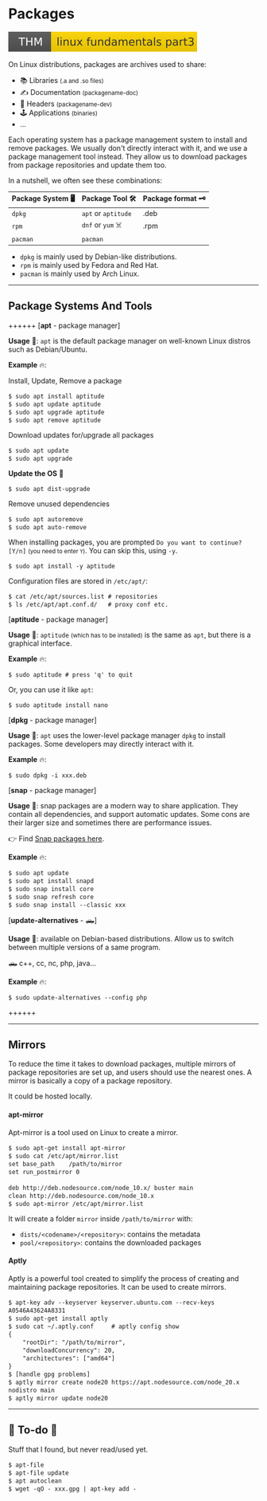 # Packages

[![linuxfundamentalspart3](../../../../cybersecurity/_badges/thm/linuxfundamentalspart3.svg)](https://tryhackme.com/room/linuxfundamentalspart3)

<div class="row row-cols-md-2"><div>

On Linux distributions, packages are archives used to share:

* 📚 Libraries <small>(.a and .so files)</small>
* ✍️ Documentation <small>(packagename-doc)</small>
* 📄 Headers <small>(packagename-dev)</small>
* 🕹️ Applications <small>(binaries)</small>
* ...

Each operating system has a package management system to install and remove packages. We usually don't directly interact with it, and we use a package management tool instead. They allow us to download packages from package repositories and update them too.
</div><div>

In a nutshell, we often see these combinations:

| Package System 🖥️ | Package Tool 🛠️     | Package format 🗝️ |
|--------------------|----------------------|--------------------|
| `dpkg`             | `apt` or `aptitude ` | .deb               |
| `rpm`              | `dnf` or `yum` ☠️    | .rpm               |
| `pacman`           | `pacman`             |                    |

* `dpkg` is mainly used by Debian-like distributions.
* `rpm` is mainly used by Fedora and Red Hat.
* `pacman` is mainly used by Arch Linux.
</div></div>

<hr class="sep-both">

## Package Systems And Tools

++++++
[**apt** - package manager]

<div class="row row-cols-md-2"><div>

**Usage** 🐚: `apt` is the default package manager on well-known Linux distros such as Debian/Ubuntu.

**Example** 🔥:

Install, Update, Remove a package

```shell!
$ sudo apt install aptitude
$ sudo apt update aptitude
$ sudo apt upgrade aptitude
$ sudo apt remove aptitude
```

Download updates for/upgrade all packages

```shell!
$ sudo apt update
$ sudo apt upgrade
```

**Update the OS** 🧪

```shell!
$ sudo apt dist-upgrade
```
</div><div>

Remove unused dependencies

```shell!
$ sudo apt autoremove
$ sudo apt auto-remove
```

When installing packages, you are prompted `Do you want to continue? [Y/n]` <small>(you need to enter `Y`)</small>. You can skip this, using `-y`.

```shell!
$ sudo apt install -y aptitude
```

Configuration files are stored in `/etc/apt/`:

```shell!
$ cat /etc/apt/sources.list # repositories
$ ls /etc/apt/apt.conf.d/   # proxy conf etc.
```
</div></div>

[**aptitude** - package manager]

<div class="row row-cols-md-2"><div>

**Usage** 🐚: `aptitude` <small>(which has to be installed)</small> is the same as `apt`, but there is a graphical interface.

**Example** 🔥:

```shell!
$ sudo aptitude # press 'q' to quit
```
</div><div>

Or, you can use it like `apt`:

```shell!
$ sudo aptitude install nano
```
</div></div>

[**dpkg** - package manager]

<div class="row row-cols-md-2"><div>

**Usage** 🐚: `apt` uses the lower-level package manager `dpkg` to install packages. Some developers may directly interact with it.

**Example** 🔥:

```shell!
$ sudo dpkg -i xxx.deb
```
</div></div>

[**snap** - package manager]

<div class="row row-cols-md-2"><div>

**Usage** 🐚: snap packages are a modern way to share application. They contain all dependencies, and support automatic updates. Some cons are their larger size and sometimes there are performance issues.

👉 Find [Snap packages here](https://snapcraft.io/).
</div><div>

**Example** 🔥:

```shell!
$ sudo apt update
$ sudo apt install snapd
$ sudo snap install core
$ sudo snap refresh core
$ sudo snap install --classic xxx
```
</div></div>

[**update-alternatives** - 🛻]

<div class="row row-cols-md-2"><div>

**Usage** 🐚: available on Debian-based distributions. Allow us to switch between multiple versions of a same program.

🛻 c++, cc, nc, php, java...

**Example** 🔥:

```shell!
$ sudo update-alternatives --config php
```
</div></div>
++++++

<hr class="sep-both">

## Mirrors

<div class="row row-cols-md-2"><div>

To reduce the time it takes to download packages, multiple mirrors of package repositories are set up, and users should use the nearest ones. A mirror is basically a copy of a package repository.

It could be hosted locally.

#### apt-mirror

Apt-mirror is a tool used on Linux to create a mirror.

```shell!
$ sudo apt-get install apt-mirror
$ sudo cat /etc/apt/mirror.list
set base_path    /path/to/mirror
set run_postmirror 0

deb http://deb.nodesource.com/node_10.x/ buster main
clean http://deb.nodesource.com/node_10.x
$ sudo apt-mirror /etc/apt/mirror.list
```

It will create a folder `mirror` inside `/path/to/mirror` with:

* `dists/<codename>/<repository>`: contains the metadata
* `pool/<repository>`: contains the downloaded packages
</div><div>

#### Aptly

Aptly is a powerful tool created to simplify the process of creating and maintaining package repositories. It can be used to create mirrors.

```shell!
$ apt-key adv --keyserver keyserver.ubuntu.com --recv-keys A0546A43624A8331
$ sudo apt-get install aptly
$ sudo cat ~/.aptly.conf     # aptly config show
{
    "rootDir": "/path/to/mirror",
    "downloadConcurrency": 20,
    "architectures": ["amd64"]
}
$ [handle gpg problems]
$ aptly mirror create node20 https://apt.nodesource.com/node_20.x nodistro main
$ aptly mirror update node20
```
</div></div>

<hr class="sep-both">

## 👻 To-do 👻

Stuff that I found, but never read/used yet.

<div class="row row-cols-md-2"><div>

```shell!
$ apt-file
$ apt-file update
$ apt autoclean
$ wget -qO - xxx.gpg | apt-key add -
```
</div><div>
</div></div>